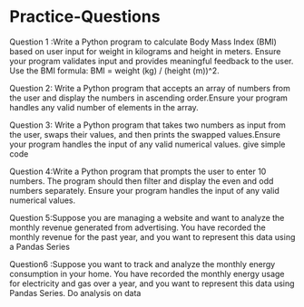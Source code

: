 # Practice-Questions
Question 1 :Write a Python program to calculate Body Mass Index (BMI) based on user input for weight in kilograms and height in meters. Ensure your program validates input and provides meaningful feedback to the user. Use the BMI formula: BMI = weight (kg) / (height (m))^2.

Question 2: Write a Python program that accepts an array of numbers from the user and display the numbers in ascending order.Ensure your program handles any valid number of elements in the array.

Question 3: Write a Python program that takes two numbers as input from the user, swaps their values, and then prints the swapped values.Ensure your program handles the input of any valid numerical values. give simple code

Question 4:Write a Python program that prompts the user to enter 10 numbers. The program should then filter and display the even and odd numbers separately. Ensure your program handles the input of any valid numerical values.

Question 5:Suppose you are managing a website and want to analyze the monthly revenue generated from advertising. You have recorded the monthly revenue for the past year, and you want to represent this data using a Pandas Series

Question6 :Suppose you want to track and analyze the monthly energy consumption in your home. You have recorded the monthly energy usage for electricity and gas over a year, and you want to represent this data using Pandas Series. Do analysis on data
